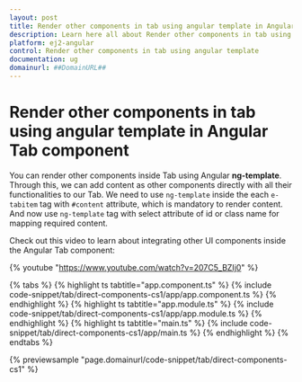 ```yaml
---
layout: post
title: Render other components in tab using angular template in Angular Tab component | Syncfusion
description: Learn here all about Render other components in tab using angular template in Syncfusion Angular Tab component of Syncfusion Essential JS 2 and more.
platform: ej2-angular
control: Render other components in tab using angular template 
documentation: ug
domainurl: ##DomainURL##
---
```


# Render other components in tab using angular template in Angular Tab component

You can render other components inside Tab using Angular **ng-template**. Through this, we can add content as other components directly with all their functionalities to our Tab. We need to use `ng-template` inside the each `e-tabitem` tag with `#content` attribute, which is mandatory to render content. And now use `ng-template` tag with select attribute of id or class name for mapping required content.

Check out this video to learn about integrating other UI components inside the Angular Tab component:

{% youtube "https://www.youtube.com/watch?v=207C5_BZIj0" %}

{% tabs %}
{% highlight ts tabtitle="app.component.ts" %}
{% include code-snippet/tab/direct-components-cs1/app/app.component.ts %}
{% endhighlight %}
{% highlight ts tabtitle="app.module.ts" %}
{% include code-snippet/tab/direct-components-cs1/app/app.module.ts %}
{% endhighlight %}
{% highlight ts tabtitle="main.ts" %}
{% include code-snippet/tab/direct-components-cs1/app/main.ts %}
{% endhighlight %}
{% endtabs %}
  
{% previewsample "page.domainurl/code-snippet/tab/direct-components-cs1" %}
